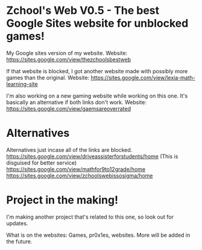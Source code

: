 # Zchool's Web V0.5 - The best Google Sites website for unblocked games!
My Google sites version of my website.
Website: https://sites.google.com/view/thezchoolsbestweb

If that website is blocked, I got another website made with possibly more games than the original.
Website: https://sites.google.com/view/lexia-math-learning-site

I'm also working on a new gaming website while working on this one. It's basically an alternative if both links don't work.
Website: https://sites.google.com/view/gaemsareoverrated
# Alternatives
Alternatives just incase all of the links are blocked.
https://sites.google.com/view/driveassisterforstudents/home (This is disguised for better service)
https://sites.google.com/view/mathfor9to12grade/home
https://sites.google.com/view/zchoolswebissosigma/home

# Project in the making!
I'm making another project that's related to this one, so look out for updates.

What is on the websites: Games, pr0x1es, websites. More will be added in the future.
